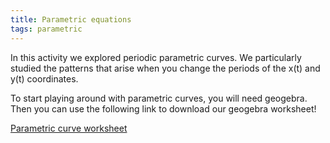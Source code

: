 ```yaml
---
title: Parametric equations
tags: parametric
---
```


In this activity we explored periodic parametric curves. We particularly studied the patterns that arise when you change the periods of the x(t) and y(t) coordinates.

To start playing around with parametric curves, you will need geogebra. Then you can use the following link to download our geogebra worksheet!

<a href="https://drive.google.com/file/d/0B8I8tnGPftncUnZMN19PeVd4TTg/view?usp=sharing">Parametric curve worksheet</a>
